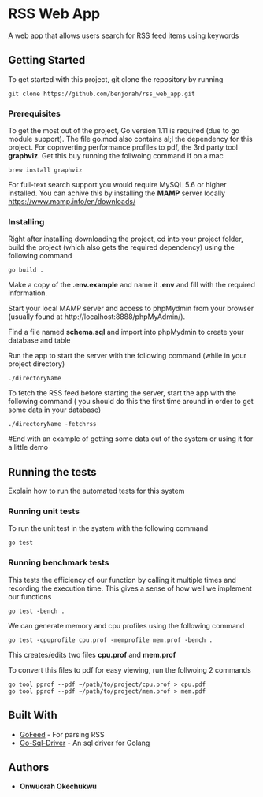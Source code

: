# RSS Web App

A web app that allows users search for RSS feed items using keywords

## Getting Started

To get started with this project, git clone the repository by running

```
git clone https://github.com/benjorah/rss_web_app.git
```

### Prerequisites

To get the most out of the project, Go version 1.11 is required (due to go module support). The file go.mod also contains al;l the dependency for this project.
For copnverting performance profiles to pdf, the 3rd party tool **graphviz**. Get this buy running the follwoing command if on a mac
```
brew install graphviz
```
For full-text search support you would require MySQL 5.6 or higher installed. You can achive this by installing the **MAMP** server locally https://www.mamp.info/en/downloads/

### Installing

Right after installing downloading the project, cd into your project folder, build the project (which also gets the required dependency) using the following command

```
go build .
```
Make a copy of the **.env.example** and name it **.env** and fill with the required information.

Start your local MAMP server and access to phpMydmin from your browser (usually found at http://localhost:8888/phpMyAdmin/).

Find a file named **schema.sql** and import into phpMydmin to create your database and table

Run the app to start the server with the following command (while in your project directory)

```
./directoryName
```

To fetch the RSS feed before starting the server, start the app with the  following command ( you should do this the first time around in order to get some data in your database)


```
./directoryName -fetchrss
```

#End with an example of getting some data out of the system or using it for a little demo

## Running the tests

Explain how to run the automated tests for this system

### Running unit tests

To run the unit test in the system with the following command

```
go test
```

### Running benchmark tests

This tests the efficiency of our function by calling it multiple times and recording the execution time. This gives a sense of how well we implement our functions

```
go test -bench .
```

We can generate memory and cpu profiles using the following command 

```
go test -cpuprofile cpu.prof -memprofile mem.prof -bench .
```
This creates/edits two files **cpu.prof** and **mem.prof**

To convert this files to pdf for easy viewing, run the follwoing 2 commands

```
go tool pprof --pdf ~/path/to/project/cpu.prof > cpu.pdf
go tool pprof --pdf ~/path/to/project/mem.prof > mem.pdf
```

## Built With

* [GoFeed](https://github.com/mmcdole/gofeed) - For parsing RSS
* [Go-Sql-Driver](https://github.com/go-sql-driver/mysql) - An sql driver for Golang


## Authors

* **Onwuorah Okechukwu** 

